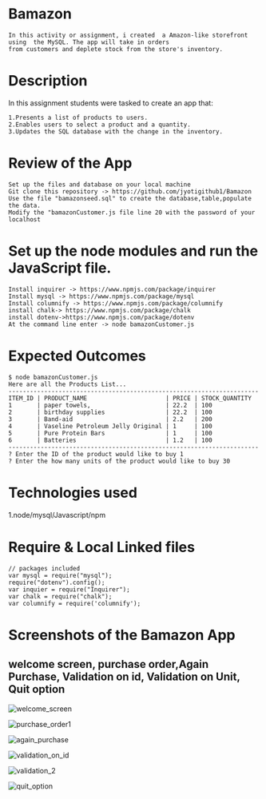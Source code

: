 # Bamazon
    In this activity or assignment, i created  a Amazon-like storefront using  the MySQL. The app will take in orders 
    from customers and deplete stock from the store's inventory.
    
# Description
In this assignment students were tasked to create an app that:

    1.Presents a list of products to users.
    2.Enables users to select a product and a quantity.
    3.Updates the SQL database with the change in the inventory.
    
# Review of the App
    Set up the files and database on your local machine
    Git clone this repository -> https://github.com/jyotigithub1/Bamazon
    Use the file "bamazonseed.sql" to create the database,table,populate the data.
    Modify the "bamazonCustomer.js file line 20 with the password of your localhost

# Set up the node modules and run the JavaScript file.
    Install inquirer -> https://www.npmjs.com/package/inquirer
    Install mysql -> https://www.npmjs.com/package/mysql
    Install columnify -> https://www.npmjs.com/package/columnify
    install chalk-> https://www.npmjs.com/package/chalk
    install dotenv->https://www.npmjs.com/package/dotenv
    At the command line enter -> node bamazonCustomer.js
    
# Expected Outcomes
    $ node bamazonCustomer.js
    Here are all the Products List...
    ----------------------------------------------------------------------
    ITEM_ID | PRODUCT_NAME                      | PRICE | STOCK_QUANTITY
    1       | paper towels,                     | 22.2  | 100            
    2       | birthday supplies                 | 22.2  | 100            
    3       | Band-aid                          | 2.2   | 200            
    4       | Vaseline Petroleum Jelly Original | 1     | 100           
    5       | Pure Protein Bars                 | 1     | 100            
    6       | Batteries                         | 1.2   | 100           
    ----------------------------------------------------------------------
    ? Enter the ID of the product would like to buy 1
    ? Enter the how many units of the product would like to buy 30
    
# Technologies used
1.node/mysql/Javascript/npm

# Require & Local Linked files
                 
    // packages included
    var mysql = require("mysql");
    require("dotenv").config();
    var inquier = require("Inquirer");
    var chalk = require("chalk");
    var columnify = require('columnify');


# Screenshots of the Bamazon App
welcome screen, purchase order,Again Purchase, Validation on id, Validation on Unit, Quit option
------------------------------------------------------------------------------------------------------------------------------------   
![welcome_screen](https://user-images.githubusercontent.com/48188772/60480034-a370bc00-9c4d-11e9-9732-9b5b39c8f058.png "welcome screen")

![purchase_order1](https://user-images.githubusercontent.com/48188772/60480076-d3b85a80-9c4d-11e9-9850-ba4f9f2527e9.png "purchase_order")

![again_purchase](https://user-images.githubusercontent.com/48188772/60480096-e16de000-9c4d-11e9-9e9c-1f9d609079cc.png "Again_purchase_order")

![validation_on_id](https://user-images.githubusercontent.com/48188772/60480107-ecc10b80-9c4d-11e9-8233-3d724e0d7c4b.png "Validation on id")

![validation_2](https://user-images.githubusercontent.com/48188772/60480125-f9ddfa80-9c4d-11e9-81cd-b358b1847891.png " Validation on units")

![quit_option](https://user-images.githubusercontent.com/48188772/60480136-07938000-9c4e-11e9-8ccf-16eab2295938.png "Quit option")

